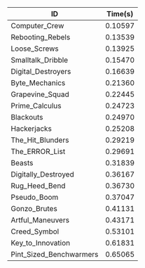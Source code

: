 |ID|Time(s)|
|-|-|
|Computer_Crew|0.10597|
|Rebooting_Rebels|0.13539|
|Loose_Screws|0.13925|
|Smalltalk_Dribble|0.15470|
|Digital_Destroyers|0.16639|
|Byte_Mechanics|0.21360|
|Grapevine_Squad|0.22445|
|Prime_Calculus|0.24723|
|Blackouts|0.24970|
|Hackerjacks|0.25208|
|The_Hit_Blunders|0.29219|
|The_ERROR_List|0.29691|
|Beasts|0.31839|
|Digitally_Destroyed|0.36167|
|Rug_Heed_Bend|0.36730|
|Pseudo_Boom|0.37047|
|Gonzo_Brutes|0.41131|
|Artful_Maneuvers|0.43171|
|Creed_Symbol|0.53101|
|Key_to_Innovation|0.61831|
|Pint_Sized_Benchwarmers|0.65065|
